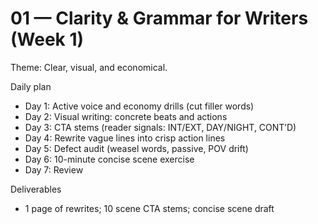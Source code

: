 # 01 — Clarity & Grammar for Writers (Week 1)

Theme: Clear, visual, and economical.

Daily plan
- Day 1: Active voice and economy drills (cut filler words)
- Day 2: Visual writing: concrete beats and actions
- Day 3: CTA stems (reader signals: INT/EXT, DAY/NIGHT, CONT’D)
- Day 4: Rewrite vague lines into crisp action lines
- Day 5: Defect audit (weasel words, passive, POV drift)
- Day 6: 10-minute concise scene exercise
- Day 7: Review

Deliverables
- 1 page of rewrites; 10 scene CTA stems; concise scene draft

